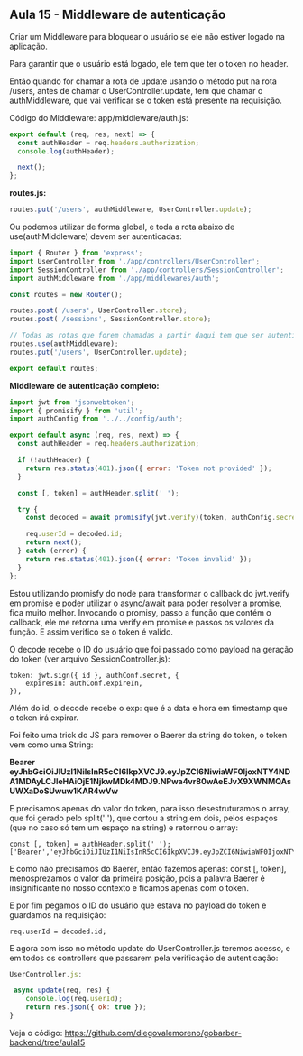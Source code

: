 ## Aula 15 - Middleware de autenticação
Criar um Middleware para bloquear o usuário se ele não estiver logado na aplicação.

Para garantir que o usuário está logado, ele tem que ter o token no header.

Então quando for chamar a rota de update usando o método put na rota /users, antes de chamar o UserController.update, tem que chamar o authMiddleware, que vai verificar se o token está presente na requisição.

Código do Middleware: app/middleware/auth.js:

```javascript
export default (req, res, next) => {
  const authHeader = req.headers.authorization;
  console.log(authHeader);

  next();
};


```
**routes.js:**
```javascript
routes.put('/users', authMiddleware, UserController.update);
```
Ou podemos utilizar de forma global, e toda a rota abaixo de use(authMiddleware) devem ser autenticadas:

```javascript
import { Router } from 'express';
import UserController from './app/controllers/UserController';
import SessionController from './app/controllers/SessionController';
import authMiddleware from './app/middlewares/auth';

const routes = new Router();

routes.post('/users', UserController.store);
routes.post('/sessions', SessionController.store);

// Todas as rotas que forem chamadas a partir daqui tem que ser autenticada
routes.use(authMiddleware);
routes.put('/users', UserController.update);

export default routes;
```
**Middleware de autenticação completo:**

```javascript
import jwt from 'jsonwebtoken';
import { promisify } from 'util';
import authConfig from '../../config/auth';

export default async (req, res, next) => {
  const authHeader = req.headers.authorization;

  if (!authHeader) {
    return res.status(401).json({ error: 'Token not provided' });
  }

  const [, token] = authHeader.split(' ');

  try {
    const decoded = await promisify(jwt.verify)(token, authConfig.secret);

    req.userId = decoded.id;
    return next();
  } catch (error) {
    return res.status(401).json({ error: 'Token invalid' });
  }
};
```

Estou utilizando promisfy do node para transformar o callback do jwt.verify em promise e poder utilizar o async/await para poder resolver a promise, fica muito melhor. Invocando o promisy, passo a função que contém o callback, ele me retorna uma verify em promise e passos os valores da função. E assim verifico se o token é valido.

O decode recebe o ID do usuário  que foi passado como payload na geração do token (ver arquivo SessionController.js):

    token: jwt.sign({ id }, authConf.secret, {
    	expiresIn: authConf.expireIn,
    }),
Além do id, o decode recebe o exp: que é a data e hora em timestamp que o token irá expirar.

Foi feito uma trick do JS para remover o Baerer da string do token, o token vem como uma String:

**Bearer** **eyJhbGciOiJIUzI1NiIsInR5cCI6IkpXVCJ9.eyJpZCI6NiwiaWF0IjoxNTY4NDA1MDAyLCJleHAiOjE1NjkwMDk4MDJ9.NPwa4vr80wAeEJvX9XWNMQAsUWXaDoSUwuw1KAR4wVw**

E precisamos apenas do valor do token, para isso desestruturamos o array, que foi gerado pelo split(' '), que cortou a string em dois, pelos espaços (que no caso só tem um espaço na string) e retornou o array:

    const [, token] = authHeader.split(' ');
    ['Bearer','eyJhbGciOiJIUzI1NiIsInR5cCI6IkpXVCJ9.eyJpZCI6NiwiaWF0IjoxNTY4NDA1MDAyLCJleHAiOjE1NjkwMDk4MDJ9.NPwa4vr80wAeEJvX9XWNMQAsUWXaDoSUwuw1KAR4wVw']
E como não precisamos do Baerer, então fazemos apenas: const [, token], menosprezamos o valor da primeira posição, pois a palavra Baerer é insignificante no nosso contexto e ficamos apenas com o token.

E por fim pegamos o ID do usuário que estava no payload do token e guardamos na requisição:

    req.userId = decoded.id;
E agora com isso no método update do UserController.js teremos acesso, e em todos os controllers que passarem pela verificação de autenticação:

```javascript
UserController.js:

 async update(req, res) {
    console.log(req.userId);
    return res.json({ ok: true });
}
```

Veja o código: https://github.com/diegovalemoreno/gobarber-backend/tree/aula15

